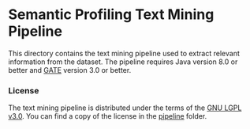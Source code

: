 # Semantic Profiling Text Mining Pipeline
This directory contains the text mining pipeline used to extract relevant information from the dataset. The pipeline requires Java version 8.0 or better and [GATE](www.gate.ac.uk) version 3.0 or better.

### License

The text mining pipeline is distributed under the terms of the [GNU LGPL v3.0](https://www.gnu.org/licenses/lgpl-3.0.en.html). You can find a copy of the license in the [pipeline](../Pipeline/gate) folder.


